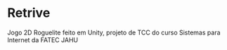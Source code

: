 # Retrive
Jogo 2D Roguelite feito em Unity, projeto de TCC do curso Sistemas para Internet da FATEC JAHU
